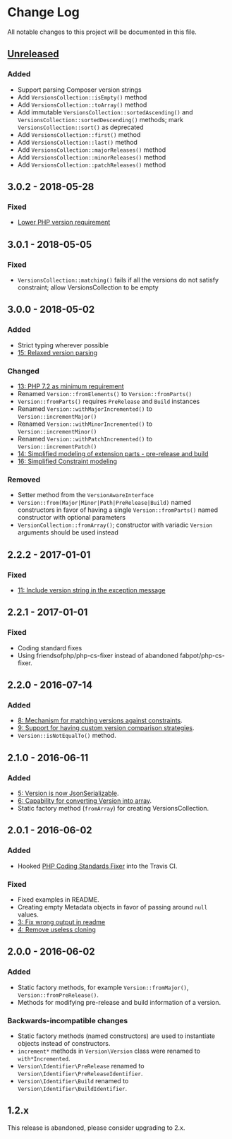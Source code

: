 # Change Log
All notable changes to this project will be documented in this file.

## [Unreleased][Unreleased]
### Added
- Support parsing Composer version strings
- Add `VersionsCollection::isEmpty()` method
- Add `VersionsCollection::toArray()` method
- Add immutable `VersionsCollection::sortedAscending()` and `VersionsCollection::sortedDescending()` methods; mark `VersionsCollection::sort()` as deprecated
- Add `VersionsCollection::first()` method
- Add `VersionsCollection::last()` method
- Add `VersionsCollection::majorReleases()` method
- Add `VersionsCollection::minorReleases()` method
- Add `VersionsCollection::patchReleases()` method

## 3.0.2 - 2018-05-28
### Fixed
- [Lower PHP version requirement](https://github.com/nikolaposa/version/issues/19)

## 3.0.1 - 2018-05-05
### Fixed
- `VersionsCollection::matching()` fails if all the versions do not satisfy constraint; allow VersionsCollection to be empty

## 3.0.0 - 2018-05-02
### Added
- Strict typing wherever possible
- [15: Relaxed version parsing](https://github.com/nikolaposa/version/pull/15)

### Changed
- [13: PHP 7.2 as minimum requirement](https://github.com/nikolaposa/version/pull/13)
- Renamed `Version::fromElements()` to `Version::fromParts()`
- `Version::fromParts()` requires `PreRelease` and `Build` instances
- Renamed `Version::withMajorIncremented()` to `Version::incrementMajor()`
- Renamed `Version::withMinorIncremented()` to `Version::incrementMinor()`
- Renamed `Version::withPatchIncremented()` to `Version::incrementPatch()`
- [14: Simplified modeling of extension parts - pre-release and build](https://github.com/nikolaposa/version/pull/14)
- [16: Simplified Constraint modeling](https://github.com/nikolaposa/version/pull/16)

### Removed
- Setter method from the `VersionAwareInterface`
- `Version::from(Major|Minor|Path|PreRelease|Build)` named constructors in favor of having a single `Version::fromParts()` named constructor with optional parameters
- `VersionCollection::fromArray()`; constructor with variadic `Version` arguments should be used instead

## 2.2.2 - 2017-01-01
### Fixed
- [11: Include version string in the exception message](https://github.com/nikolaposa/version/pull/11)

## 2.2.1 - 2017-01-01
### Fixed
- Coding standard fixes
- Using friendsofphp/php-cs-fixer instead of abandoned fabpot/php-cs-fixer.

## 2.2.0 - 2016-07-14
### Added
- [8: Mechanism for matching versions against constraints](https://github.com/nikolaposa/version/pull/8).
- [9: Support for having custom version comparison strategies](https://github.com/nikolaposa/version/pull/9).
- `Version::isNotEqualTo()` method.

## 2.1.0 - 2016-06-11
### Added
- [5: Version is now JsonSerializable](https://github.com/nikolaposa/version/pull/5).
- [6: Capability for converting Version into array](https://github.com/nikolaposa/version/pull/6).
- Static factory method (`fromArray`) for creating VersionsCollection.

## 2.0.1 - 2016-06-02
### Added
- Hooked [PHP Coding Standards Fixer](http://cs.sensiolabs.org/) into the Travis CI.

### Fixed
- Fixed examples in README.
- Creating empty Metadata objects in favor of passing around `null` values.
- [3: Fix wrong output in readme](https://github.com/nikolaposa/version/pull/3)
- [4: Remove useless cloning](https://github.com/nikolaposa/version/pull/4)

## 2.0.0 - 2016-06-02
### Added
- Static factory methods, for example `Version::fromMajor()`, `Version::fromPreRelease()`.
- Methods for modifying pre-release and build information of a version.

### Backwards-incompatible changes
- Static factory methods (named constructors) are used to instantiate objects instead of constructors.
- `increment*` methods in `Version\Version` class were renamed to `with*Incremented`.
- `Version\Identifier\PreRelease` renamed to `Version\Identifier\PreReleaseIdentifier`.
- `Version\Identifier\Build` renamed to `Version\Identifier\BuildIdentifier`.

## 1.2.x
This release is abandoned, please consider upgrading to 2.x.


[Unreleased]: https://github.com/nikolaposa/version/compare/3.0.2...HEAD
